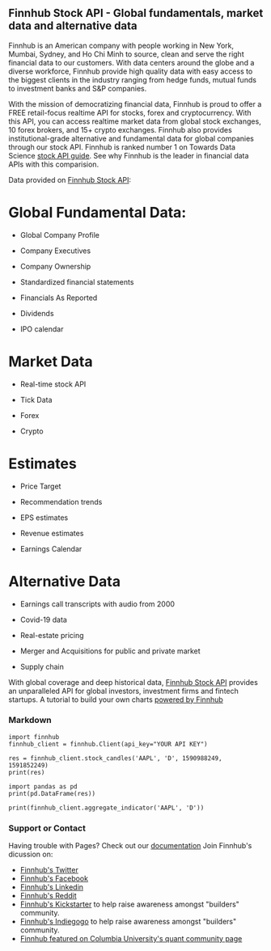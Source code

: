 ## Finnhub Stock API - Global fundamentals, market data and alternative data

Finnhub is an American company with people working in New York, Mumbai, Sydney, and Ho Chi Minh to source, clean and serve the right financial data to our customers. With data centers around the globe and a diverse workforce, Finnhub provide high quality data with easy access to the biggest clients in the industry ranging from hedge funds, mutual funds to investment banks and S&P companies.

With the mission of democratizing financial data, Finnhub is proud to offer a FREE retail-focus realtime API for stocks, forex and cryptocurrency. With this API, you can access realtime market data from global stock exchanges, 10 forex brokers, and 15+ crypto exchanges. Finnhub also provides institutional-grade alternative and fundamental data for global companies through our stock API. Finnhub is ranked number 1 on Towards Data Science [stock API guide](https://medium.com/@andy.m9627/the-ultimate-guide-to-stock-market-apis-for-2020-1de6f55adbb). See why Finnhub is the leader in financial data APIs with this comparision.


Data provided on [Finnhub Stock API](https://finnhub.io/):

# Global Fundamental Data:

  - Global Company Profile

  - Company Executives

  - Company Ownership

  - Standardized financial statements

  - Financials As Reported

  - Dividends

  - IPO calendar

# Market Data

  - Real-time stock API

  - Tick Data

  - Forex

  - Crypto

# Estimates

  - Price Target

  - Recommendation trends

  - EPS estimates

  - Revenue estimates

  - Earnings Calendar

# Alternative Data

  - Earnings call transcripts with audio from 2000

  - Covid-19 data

  - Real-estate pricing

  - Merger and Acquisitions for public and private market

  - Supply chain

With global coverage and deep historical data, [Finnhub Stock API](https://finnhub.io/) provides an unparalleled API for global investors, investment firms and fintech startups. A tutorial to build your own charts [powered by Finnhub](https://medium.com/@andy.m9627/build-your-own-tradingview-chart-for-global-stock-markets-right-on-your-site-with-tradingview-js-9e09252ed3b0)

### Markdown
```
import finnhub
finnhub_client = finnhub.Client(api_key="YOUR API KEY")

res = finnhub_client.stock_candles('AAPL', 'D', 1590988249, 1591852249)
print(res)

import pandas as pd
print(pd.DataFrame(res))

print(finnhub_client.aggregate_indicator('AAPL', 'D'))

```


### Support or Contact

Having trouble with Pages? Check out our [documentation](https://finnhub.io/docs/api#company-profile)
Join Finnhub's dicussion on:

- [Finnhub's Twitter](https://twitter.com/Finnhub_io)
- [Finnhub's Facebook](https://www.facebook.com/Finnhub-109587983789885)
- [Finnhub's Linkedin](https://www.linkedin.com/company/51658500)
- [Finnhub's Reddit](https://www.reddit.com/r/FinnhubAPI/comments/hjvm6b/finnhub_api_the_new_standard_for_financial_api/)
- [Finnhub's Kickstarter](https://www.kickstarter.com/projects/finnhub-stock-api/finnhub-free-stock-api-for-investors/description)  to help raise awareness amongst "builders" community.
- [Finnhub's Indiegogo](https://www.indiegogo.com/projects/finnhub-institutional-grade-stock-api/x/19059850#/) to help raise awareness amongst "builders" community.
- [Finnhub featured on Columbia University's quant community page](http://www.columbia.edu/~tmd2142/free-stock-api.html)
